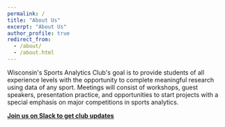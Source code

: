 ```yaml
---
permalink: /
title: "About Us"
excerpt: "About Us"
author_profile: true
redirect_from: 
  - /about/
  - /about.html
---
```


Wisconsin's Sports Analytics Club's goal is to provide students of all experience levels with the opportunity to complete meaningful research using data of any sport. Meetings will consist of workshops, guest speakers, presentation practice, and opportunities to start projects with a special emphasis on major competitions in sports analytics. 


[**Join us on Slack to get club updates**](https://uwmadison.box.com/s/gjjopix96k7y0rgvdfui7uzgvhdjuug9)
